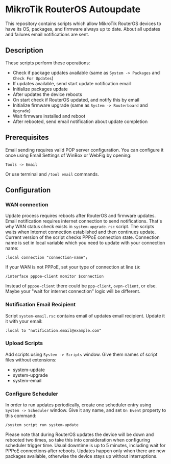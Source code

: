 # MikroTik RouterOS Autoupdate

This repository contains scripts which allow MikroTik RouterOS devices to have its OS, packages, and firmware always up to date. About all updates and failures email notifications are sent.

## Description

These scripts perform these operations:

- Check if package updates available (same as `System -> Packages` and `Check For Updates`)
- If updates available, send start update notification email
- Initialize packages update
- After updates the device reboots
- On start check if RouterOS updated, and notify this by email
- Initialize firmware upgrade (same as `System -> Routerboard` and `Upgrade`)
- Wait firmware installed and reboot 
- After rebooted, send email notification about update completion

## Prerequisites

Email sending requires valid POP server configuration. You can configure it once using Email Settings of WinBox or WebFig by opening:

`Tools -> Email`

Or use terminal and `/tool email` commands.

## Configuration

### WAN connection

Update process requires reboots after RouterOS and firmware updates. Email notification requires internet connection to send notifications. That's why WAN status check exists in `system-upgrade.rsc` script. The scripts waits when Internet connection established and then continues update. Current version of the script checks PPPoE connection state. Connection name is set in local variable which you need to update with your connection name: 

`:local connection "connection-name";`

If your WAN is not PPPoE, set your type of connection at line `19`:

`/interface pppoe-client monitor $connection`

Instead of `pppoe-client` there could be `ppp-client`, `ovpn-client`, or else. Maybe your "wait for internet connection" logic will be different.

### Notification Email Recipient

Script `system-email.rsc` contains email of updates email recipient. Update it it with your email:

`:local to "notification.email@example.com"`

### Upload Scripts

Add scripts using `System -> Scripts` window. Give them names of script files without extensions:

- system-update
- system-upgrade
- system-email

### Configure Scheduler

In order to run updates periodically, create one scheduler entry using `System -> Scheduler` window. Give it any name, and set `On Event` property to this command:

`/system script run system-update`

Please note that during RouterOS updates the device will be down and rebooted two times, so take this into consideration when configuring scheduler trigger time. Usual downtime is up to 5 minutes, including wait for PPPoE connections after reboots. Updates happen only when there are new packages available, otherwise the device stays up without interruptions.